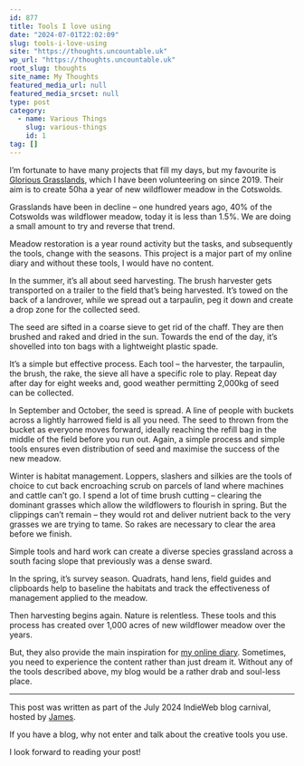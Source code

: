 ```yaml
---
id: 877
title: Tools I love using
date: "2024-07-01T22:02:09"
slug: tools-i-love-using
site: "https://thoughts.uncountable.uk"
wp_url: "https://thoughts.uncountable.uk"
root_slug: thoughts
site_name: My Thoughts
featured_media_url: null
featured_media_srcset: null
type: post
category:
  - name: Various Things
    slug: various-things
    id: 1
tag: []
---
```



<p>I&#8217;m fortunate to have many projects that fill my days, but my favourite is <a href="https://diary.uncountable.uk/projects/glorious-grasslands/">Glorious Grasslands</a>, which I have been volunteering on since 2019.  Their aim is to create 50ha a year of new wildflower meadow in the Cotswolds.  </p>



<p>Grasslands have been in decline &#8211; one hundred years ago, 40% of the Cotswolds was wildflower meadow, today it is less than 1.5%.  We are doing a small amount to try and reverse that trend.</p>



<p>Meadow restoration is a year round activity but the tasks, and subsequently the tools, change with the seasons.  This project is a major part of my online diary and without these tools, I would have no content.</p>



<p>In the summer, it&#8217;s all about seed harvesting.  The brush harvester gets transported on a trailer to the field that&#8217;s being harvested.  It&#8217;s towed on the back of a landrover, while we spread out a tarpaulin, peg it down and create a drop zone for the collected seed.</p>



<p>The seed are sifted in a coarse sieve to get rid of the chaff.  They are then brushed and raked and dried in the sun.  Towards the end of the day, it&#8217;s shovelled into ton bags with a lightweight plastic spade.</p>



<p>It&#8217;s a simple but effective process.  Each tool &#8211; the harvester, the tarpaulin, the brush, the rake, the sieve all have a specific role to play.  Repeat day after day for eight weeks and, good weather permitting 2,000kg of seed can be collected.</p>



<p>In September and October, the seed is spread.  A line of people with buckets across a lightly harrowed field is all you need. The seed to thrown from the bucket as everyone moves forward, ideally reaching the refill bag in the middle of the field before you run out.  Again, a simple process and simple tools ensures even distribution of seed and maximise the success of the new meadow.</p>



<p>Winter is habitat management.  Loppers, slashers and silkies are the tools of choice to cut back encroaching scrub on parcels of land where machines and cattle can&#8217;t go.  I spend a lot of time brush cutting &#8211; clearing the dominant grasses which allow the wildflowers to flourish in spring.  But the clippings can&#8217;t remain &#8211; they would rot and deliver nutrient back to the very grasses we are trying to tame.  So rakes are necessary to clear the area before we finish.</p>



<p>Simple tools and hard work can create a diverse species grassland across a south facing slope that previously was a dense sward.</p>



<p>In the spring, it&#8217;s survey season.  Quadrats, hand lens, field guides and clipboards help to baseline the habitats and track the effectiveness of management applied to the meadow.</p>



<p>Then harvesting begins again.  Nature is relentless.  These tools and this process has created over 1,000 acres of new wildflower meadow over the years.  </p>



<p>But, they also provide the main inspiration for <a href="https://diary.uncountable.uk/projects/glorious-grasslands/">my online diary</a>.  Sometimes, you need to experience the content rather than just dream it.  Without any of the tools described above, my blog would be a rather drab and soul-less place. </p>



<hr class="wp-block-separator has-alpha-channel-opacity"/>



<p>This post was written as part of the July 2024 IndieWeb blog carnival, hosted by <a href="https://jamesg.blog/2024/07/01/indieweb-carnival-tools/">James</a>.  </p>



<p>If you have a blog, why not enter and talk about the creative tools you use.</p>



<p>I look forward to reading your post!</p>
